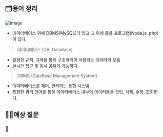 ## 🗂️용어 정리

![image](https://github.com/JeongwooHam/FE_Study_Logs/assets/123251211/dc34f791-31e5-4dcf-9380-f4a9c1b60e26)

- 데이터베이스 위에 DBMS(MySQL)가 있고 그 위에 응용 프로그램(Node.js, php)이 있다.

> 데이터베이스 (DB, DataBase)

- 일정한 규칙, 규약을 통해 구조화되어 저장되는 데이터의 모음
- 실시간 접근 및 동시 공유가 가능하다.

> DBMS (DataBase Management System)

- 데이터베이스를 제어, 관리하는 통합 시스템
- 특정한 쿼리 언어를 통해 데이터베이스 내부의 데이터들을 삽입, 삭제, 수정, 조회한다.

## 🙋‍♀️예상 질문

### 🤔
